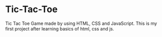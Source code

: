 # Tic-Tac-Toe
Tic Tac Toe Game made by using HTML, CSS and JavaScript. This is my first project after learning basics of html, css and js.
